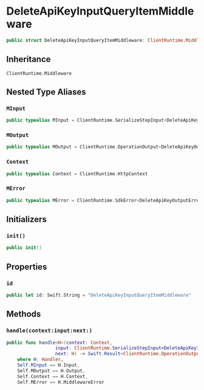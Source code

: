 # DeleteApiKeyInputQueryItemMiddleware

``` swift
public struct DeleteApiKeyInputQueryItemMiddleware: ClientRuntime.Middleware 
```

## Inheritance

`ClientRuntime.Middleware`

## Nested Type Aliases

### `MInput`

``` swift
public typealias MInput = ClientRuntime.SerializeStepInput<DeleteApiKeyInput>
```

### `MOutput`

``` swift
public typealias MOutput = ClientRuntime.OperationOutput<DeleteApiKeyOutputResponse>
```

### `Context`

``` swift
public typealias Context = ClientRuntime.HttpContext
```

### `MError`

``` swift
public typealias MError = ClientRuntime.SdkError<DeleteApiKeyOutputError>
```

## Initializers

### `init()`

``` swift
public init() 
```

## Properties

### `id`

``` swift
public let id: Swift.String = "DeleteApiKeyInputQueryItemMiddleware"
```

## Methods

### `handle(context:input:next:)`

``` swift
public func handle<H>(context: Context,
                  input: ClientRuntime.SerializeStepInput<DeleteApiKeyInput>,
                  next: H) -> Swift.Result<ClientRuntime.OperationOutput<DeleteApiKeyOutputResponse>, MError>
    where H: Handler,
    Self.MInput == H.Input,
    Self.MOutput == H.Output,
    Self.Context == H.Context,
    Self.MError == H.MiddlewareError
```
